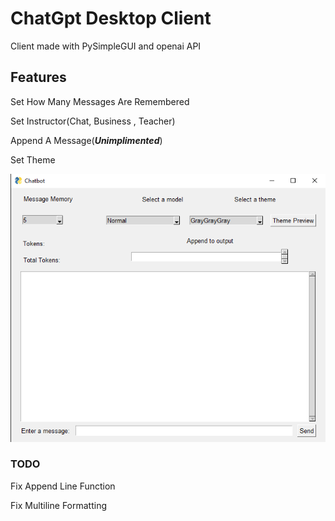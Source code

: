 # ChatGpt Desktop Client

Client made with PySimpleGUI and openai API

## Features

Set How Many Messages Are Remembered

Set Instructor(Chat, Business , Teacher)

Append A Message(***Unimplimented***)

Set Theme


![Preview](ChatClientPreview.png)

### TODO
Fix Append Line Function

Fix Multiline Formatting
